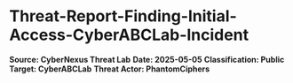 # Threat-Report-Finding-Initial-Access-CyberABCLab-Incident

**Source: CyberNexus Threat Lab**
**Date: 2025-05-05**
**Classification: Public**
**Target: CyberABCLab**
**Threat Actor: PhantomCiphers**
